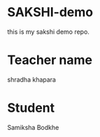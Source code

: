 # SAKSHI-demo
this is my sakshi demo repo.

# Teacher name
shradha khapara

# Student 
Samiksha Bodkhe
